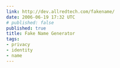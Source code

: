 ```yaml
---
link: http://dev.allredtech.com/fakename/
date: 2006-06-19 17:32 UTC
# published: false
published: true
title: Fake Name Generator
tags:
- privacy
- identity
- name
---
```



